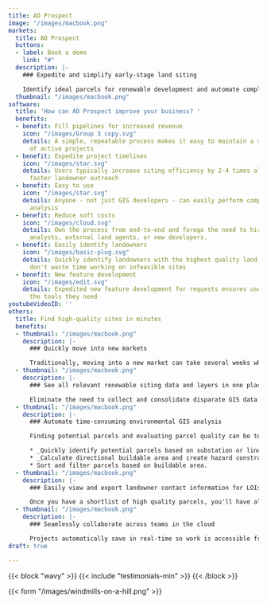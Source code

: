 ```yaml
---
title: AO Prospect
image: "/images/macbook.png"
markets:
  title: AO Prospect
  buttons:
  - label: Book a demo
    link: "#"
  description: |-
    ### Expedite and simplify early-stage land siting

    Identify ideal parcels for renewable development and automate complex GIS analysis to find high-quality sites in just minutes.
  thumbnail: "/images/macbook.png"
software:
  title: 'How can AO Prospect improve your business? '
  benefits:
  - benefit: Fill pipelines for increased revenue
    icon: "/images/Group 3 copy.svg"
    details: A simple, repeatable process makes it easy to maintain a steady flow
      of active projects
  - benefit: Expedite project timelines
    icon: "/images/star.svg"
    details: Users typically increase siting efficiency by 2-4 times allowing for
      faster landowner outreach
  - benefit: Easy to use
    icon: "/images/star.svg"
    details: Anyone - not just GIS developers - can easily perform complex environmental
      analysis
  - benefit: Reduce soft costs
    icon: "/images/cloud.svg"
    details: Own the process from end-to-end and forego the need to hire costly GIS
      analysts, external land agents, or new developers.
  - benefit: Easily identify landowners
    icon: "/images/basic-plug.svg"
    details: Quickly identify landowners with the highest quality land, so that you
      don't waste time working on infeasible sites
  - benefit: New feature development
    icon: "/images/edit.svg"
    details: Expedited new feature development for requests ensures users always have
      the tools they need
youtubeVideoID: ''
others:
  title: Find high-quality sites in minutes
  benefits:
  - thumbnail: "/images/macbook.png"
    description: |-
      ### Quickly move into new markets

      Traditionally, moving into a new market can take several weeks while you find all of the right data. AO Prospect has nationwide coverage, so you can move into a new market overnight
  - thumbnail: "/images/macbook.png"
    description: |-
      ### See all relevant renewable siting data and layers in one place

      Eliminate the need to collect and consolidate disparate GIS data sources. All of the layers needed for renewable siting, including wetlands, flood, topo, etc. come pre-loaded. We can also integrate any unique data that you already have.
  - thumbnail: "/images/macbook.png"
    description: |-
      ### Automate time-consuming environmental GIS analysis

      Finding potential parcels and evaluating parcel quality can be tedious and time-consuming. AO Prospect helps users determine buildable acreage and create constraint maps with just a few clicks. Users can:

      * _Quickly identify potential parcels based on substation or line radius and acreage._
      * _Calculate directional buildable area and create hazard constraint maps for all parcels._
      * Sort and filter parcels based on buildable area.
  - thumbnail: "/images/macbook.png"
    description: |-
      ### Easily view and export landowner contact information for LOIs

      Once you have a shortlist of high quality parcels, you'll have all the land owner information you need to send out mailers.
  - thumbnail: "/images/macbook.png"
    description: |-
      ### Seamlessly collaborate across teams in the cloud

      Projects automatically save in real-time so work is accessible from anywhere. Export land owner data, KML constraint maps, and PDF reports for seamless downstream design and landowner outreach activity.
draft: true

---
```

{{< block "wavy" >}}
{{< include "testimonials-min" >}}
{{< /block >}}

{{< form "/images/windmills-on-a-hill.png" >}}